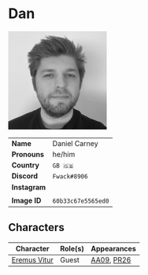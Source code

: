 # Dan

<img src="https://raw.githubusercontent.com/jesskelsall/astarus-images/main/players/60b33c67e5565ed0.png" height="200" />

|||
| --- | --- |
| **Name** | Daniel Carney | player.3
| **Pronouns** | he/him |
| **Country** | `GB 🇬🇧` |
| **Discord** | `Fwack#8906` |
| **Instagram** | |
||
| **Image ID** | `60b33c67e5565ed0` |

## Characters

| Character | Role(s) | Appearances |
| --- | --- | --- |
| [Eremus Vitur](../characters/eremus-vitur.md) | Guest | [AA09](../sessions/AA09.md), [PR26](../sessions/completed/PR26.md) |
